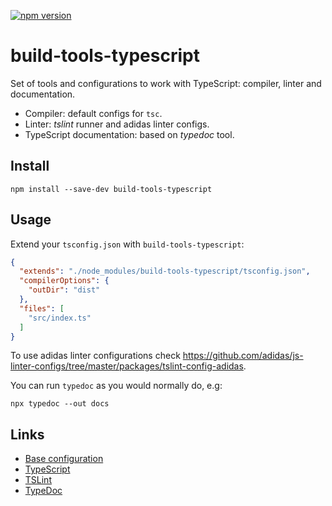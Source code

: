[![npm version](https://badge.fury.io/js/build-tools-typescript.svg)](https://npmjs.com/package/build-tools-typescript)

# build-tools-typescript

Set of tools and configurations to work with TypeScript: compiler, linter and documentation.

- Compiler: default configs for `tsc`.
- Linter: _tslint_ runner and adidas linter configs.
- TypeScript documentation: based on _typedoc_ tool.

## Install

```
npm install --save-dev build-tools-typescript
```

## Usage

Extend your `tsconfig.json` with `build-tools-typescript`:

```json
{
  "extends": "./node_modules/build-tools-typescript/tsconfig.json",
  "compilerOptions": {
    "outDir": "dist"
  },
  "files": [
    "src/index.ts"
  ]
}
```

To use adidas linter configurations check https://github.com/adidas/js-linter-configs/tree/master/packages/tslint-config-adidas.

You can run `typedoc` as you would normally do, e.g:

```
npx typedoc --out docs
```

## Links

- [Base configuration](https://github.com/adidas/js-build-tools/tree/master/packages/build-tools-typescript)
- [TypeScript](https://www.typescriptlang.org/)
- [TSLint](https://palantir.github.io/tslint/)
- [TypeDoc](https://typedoc.org/)
